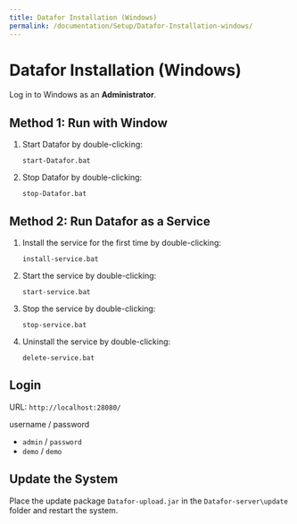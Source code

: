 ```yaml
---
title: Datafor Installation (Windows)
permalink: /documentation/Setup/Datafor-Installation-windows/
---
```


# Datafor Installation (Windows)

Log in to Windows as an **Administrator**.

## Method 1: Run with Window

1. Start Datafor by double-clicking:

   ```
   start-Datafor.bat
   ```

2. Stop Datafor by double-clicking:

   ```
   stop-Datafor.bat
   ```

## Method 2: Run Datafor as a Service

1. Install the service for the first time by double-clicking:

   ```
   install-service.bat
   ```

2. Start the service by double-clicking:

   ```
   start-service.bat
   ```

3. Stop the service by double-clicking:

   ```
   stop-service.bat
   ```

4. Uninstall the service by double-clicking:

   ```
   delete-service.bat
   ```

## Login

URL:  `http://localhost:28080/`

username  /  password

- `admin` / `password`
- `demo` / `demo`

## Update the System

Place the update package `Datafor-upload.jar` in the `Datafor-server\update` folder and restart the system.